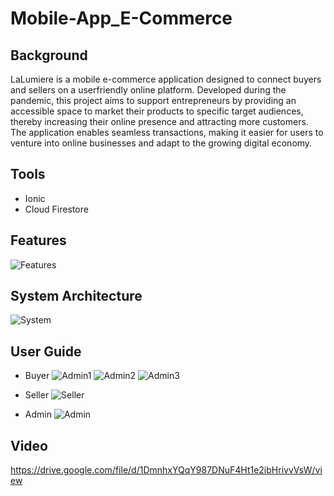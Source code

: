 # Mobile-App_E-Commerce

## Background
LaLumiere is a mobile e-commerce application designed to connect buyers and sellers on a userfriendly online platform. Developed during the pandemic, this project aims to support entrepreneurs by providing an accessible space to market their products to specific target audiences, thereby increasing their online presence and attracting more customers. The application enables seamless transactions, making it easier for users to venture into online businesses and adapt to the growing digital economy.

## Tools
- Ionic
- Cloud Firestore


## Features
![Features](https://github.com/user-attachments/assets/b298c762-59e1-4fcc-b46b-32c18b73d7d2)


## System Architecture
![System](https://github.com/user-attachments/assets/37a76556-2e4f-4936-a15b-20cdcdd2c046)



## User Guide
- Buyer
  ![Admin1](https://github.com/user-attachments/assets/02831d52-cfd2-463e-a24a-877e7ca14d73)  ![Admin2](https://github.com/user-attachments/assets/bf82a669-1587-44e6-9176-31f938de71c7)  ![Admin3](https://github.com/user-attachments/assets/adcd9501-ae30-4e36-92e0-45bd221fd065)
  
- Seller
  ![Seller](https://github.com/user-attachments/assets/c1db3036-e409-4c24-a4c6-fdb80958632b)

- Admin
  ![Admin](https://github.com/user-attachments/assets/072c0159-509f-4735-8a03-8e4c1886aa28)



## Video
https://drive.google.com/file/d/1DmnhxYQqY987DNuF4Ht1e2ibHrivvVsW/view



